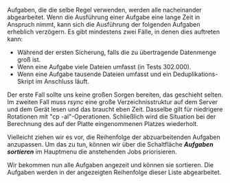 Aufgaben, die die selbe Regel verwenden, werden alle nacheinander abgearbeitet. Wenn die Ausführung einer Aufgabe eine lange Zeit in Anspruch nimmt, kann sich die Ausführung der folgenden Aufgaben erheblich verzögern. Es gibt mindestens zwei Fälle, in denen dies auftreten kann:

* Während der ersten Sicherung, falls die zu übertragende Datenmenge groß ist.
* Wenn eine Aufgabe viele Dateien umfasst \(in Tests 302.000\).
* Wenn eine Aufgabe tausende Dateien umfasst und ein Deduplikations-Skript im Anschluss läuft.

Der erste Fall sollte uns keine großen Sorgen bereiten, das geschieht selten. Im zweiten Fall muss _rsync_ eine große Verzeichnisstruktur auf dem Server und dem Gerät lesen und das braucht eben Zeit. Dasselbe gilt für niedrigere Rotationen mit "cp -al"-Operationen. Schließlich wird die Situation bei der Berechnung des auf der Platte eingenommenen Platzes wiederholt.

Vielleicht ziehen wir es vor, die Reihenfolge der abzuarbeitenden Aufgaben anzupassen. Um das zu tun, können wir über die Schaltfläche _**Aufgaben sortieren**_ im Hauptmenu die anstehenden Jobs priorisieren.

Wir bekommen nun alle Aufgaben angezeit und können sie sortieren. Die Aufgaben werden in der angezeigten Reihenfolge dieser Liste abgearbeitet.

